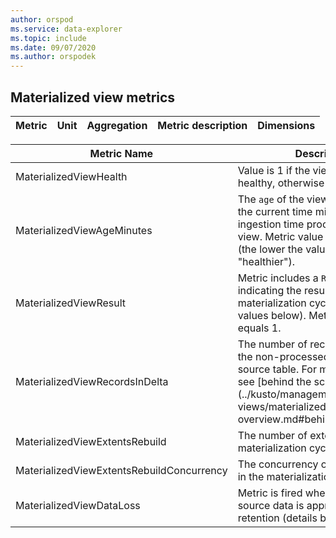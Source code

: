 ```yaml
---
author: orspod
ms.service: data-explorer
ms.topic: include
ms.date: 09/07/2020
ms.author: orspodek
---
```


## Materialized view metrics

|**Metric** | **Unit** | **Aggregation** | **Metric description** | **Dimensions** |
|---|---|---|---|---|

|Metric Name|Description
|----------------|---|
|MaterializedViewHealth|Value is 1 if the view is considered healthy, otherwise 0.|
|MaterializedViewAgeMinutes|The `age` of the view is defined by the current time minus the last ingestion time processed by the view. Metric value is time in minutes (the lower the value is, the view is "healthier").
|MaterializedViewResult|Metric includes a `Result` dimension indicating the result of the last materialization cycle (see possible values below). Metric value always equals 1.|
|MaterializedViewRecordsInDelta|The number of records currently in the non-processed part of the source table. For more information, see [behind the scenes](../kusto/management/materialized-views/materialized-view-overview.md#behind-the-scenes.|
|MaterializedViewExtentsRebuild|The number of extents rebuilt in the materialization cycle.|
|MaterializedViewExtentsRebuildConcurrency|The concurrency of extents rebuilt in the materialization cycle.|
|MaterializedViewDataLoss|Metric is fired when unprocessed source data is approaching retention (details below).|
